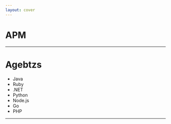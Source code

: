 ```yaml
---
layout: cover
---
```


# APM

--- 

# Agebtzs

* Java
* Ruby
* .NET
* Python
* Node.js
* Go
* PHP

---

